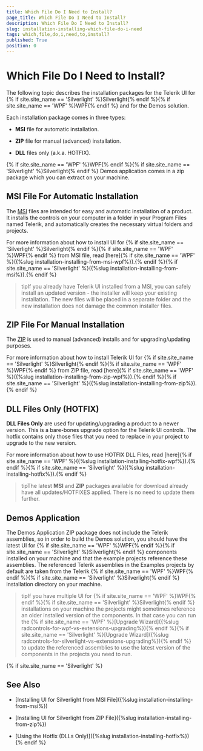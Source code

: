 ```yaml
---
title: Which File Do I Need to Install?
page_title: Which File Do I Need to Install?
description: Which File Do I Need to Install?
slug: installation-installing-which-file-do-i-need
tags: which,file,do,i,need,to,install?
published: True
position: 0
---
```


# Which File Do I Need to Install?

The following topic describes the installation packages for the Telerik UI for {% if site.site_name == 'Silverlight' %}Silverlight{% endif %}{% if site.site_name == 'WPF' %}WPF{% endif %} and for the Demos solution.

Each installation package comes in three types:

* __MSI__ file for automatic installation.

* __ZIP__ file for manual (advanced) installation.

* __DLL__ files only (a.k.a. HOTFIX).

{% if site.site_name == 'WPF' %}WPF{% endif %}{% if site.site_name == 'Silverlight' %}Silverlight{% endif %} Demos application comes in a zip package which you can extract on your machine.

## MSI File For Automatic Installation

The [MSI](http://en.wikipedia.org/wiki/Windows_Installer) files are intended for easy and automatic installation of a product. It installs the controls on your computer in a folder in your Program Files named Telerik, and automatically creates the necessary virtual folders and projects.

For more information about how to install UI for {% if site.site_name == 'Silverlight' %}Silverlight{% endif %}{% if site.site_name == 'WPF' %}WPF{% endif %} from MSI file, read [here]{% if site.site_name == 'WPF' %}({%slug installation-installing-from-msi-wpf%}).{% endif %}{% if site.site_name == 'Silverlight' %}({%slug installation-installing-from-msi%}).{% endif %}

>tipIf you already have Telerik UI installed from a MSI, you can safely install an updated version - the installer will keep your existing installation. The new files will be placed in a separate folder and the new installation does not damage the common installer files.

## ZIP File For Manual Installation

The [ZIP](http://en.wikipedia.org/wiki/ZIP_%28file_format%29) is used to manual (advanced) installs and for upgrading/updating purposes.

For more information about how to install Telerik UI for {% if site.site_name == 'Silverlight' %}Silverlight{% endif %}{% if site.site_name == 'WPF' %}WPF{% endif %} from ZIP file, read [here]{% if site.site_name == 'WPF' %}({%slug installation-installing-from-zip-wpf%}).{% endif %}{% if site.site_name == 'Silverlight' %}({%slug installation-installing-from-zip%}).{% endif %}

## DLL Files Only (HOTFIX)

__DLL Files Only__ are used for updating/upgrading a product to a newer version. This is a bare-bones upgrade option for the Telerik UI controls. The hotfix contains only those files that you need to replace in your project to upgrade to the new version.

For more information about how to use HOTFIX DLL Files, read [here]{% if site.site_name == 'WPF' %}({%slug installation-installing-hotfix-wpf%}).{% endif %}{% if site.site_name == 'Silverlight' %}({%slug installation-installing-hotfix%}).{% endif %}

>tipThe latest __MSI__ and __ZIP__ packages available for download already have all updates/HOTFIXES applied. There is no need to update them further.

## Demos Application

The Demos Application ZIP package does not include the Telerik assemblies, so in order to build the Demos solution, you should have the latest UI for {% if site.site_name == 'WPF' %}WPF{% endif %}{% if site.site_name == 'Silverlight' %}Silverlight{% endif %} components installed on your machine and that the example projects reference these assemblies. The referenced Telerik assemblies in the Examples projects by default are taken from the Telerik {% if site.site_name == 'WPF' %}WPF{% endif %}{% if site.site_name == 'Silverlight' %}Silverlight{% endif %} installation directory on your machine.
      

>tipIf you have multiple UI for {% if site.site_name == 'WPF' %}WPF{% endif %}{% if site.site_name == 'Silverlight' %}Silverlight{% endif %} installations on your machine the projects might sometimes reference an older installed version of the components. In that case you can run the {% if site.site_name == 'WPF' %}[Upgrade Wizard]({%slug radcontrols-for-wpf-vs-extensions-upgrading%}){% endif %}{% if site.site_name == 'Silverlight' %}[Upgrade Wizard]({%slug radcontrols-for-silverlight-vs-extensions-upgrading%}){% endif %} to update the referenced assemblies to use the latest version of the components in the projects you need to run.
   
{% if site.site_name == 'Silverlight' %}   
## See Also

 * [Installing UI for Silverlight from MSI File]({%slug installation-installing-from-msi%})
 
 * [Installing UI for Silverlight from ZIP File]({%slug installation-installing-from-zip%})

 * [Using the Hotfix (DLLs Only)]({%slug installation-installing-hotfix%})
 {% endif %}
